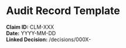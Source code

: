 # Audit Record Template

**Claim ID:** CLM-XXX  
**Date:** YYYY-MM-DD     
**Linked Decision:** /decisions/000X-<title>.md  

---

## Claim
Brief description of the claim under review.

---

## Audit Type
- [ ] Logic  
- [ ] Data  
- [ ] Peer Review  

---

## Evidence
- Supporting citations, excerpts, or registry entries.  
- [source needed] if pending.  

---

## Outcome
- Accepted / Rejected / Revision Required  
- Notes: reasoning behind the outcome.

---

## Next Action
Follow-up tasks if revision or new evidence is required.

